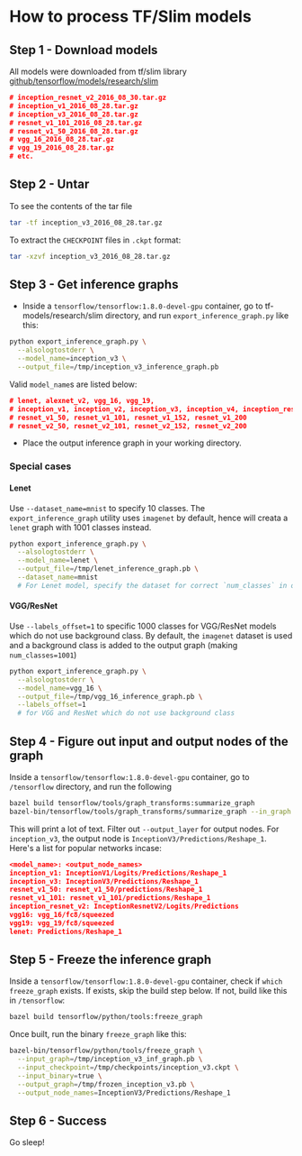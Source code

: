 # How to process TF/Slim models

## Step 1 - Download models

All models were downloaded from tf/slim library
[github/tensorflow/models/research/slim](https://github.com/tensorflow/models/tree/master/research/slim)

```json
# inception_resnet_v2_2016_08_30.tar.gz
# inception_v1_2016_08_28.tar.gz
# inception_v3_2016_08_28.tar.gz
# resnet_v1_101_2016_08_28.tar.gz
# resnet_v1_50_2016_08_28.tar.gz
# vgg_16_2016_08_28.tar.gz
# vgg_19_2016_08_28.tar.gz
# etc.
```

## Step 2 - Untar

To see the contents of the tar file

```bash
tar -tf inception_v3_2016_08_28.tar.gz
```

To extract the `CHECKPOINT` files in `.ckpt` format:

```bash
tar -xzvf inception_v3_2016_08_28.tar.gz
```

## Step 3 - Get inference graphs

* Inside a `tensorflow/tensorflow:1.8.0-devel-gpu` container, go to tf-models/research/slim directory, and run `export_inference_graph.py` like this:

```bash
python export_inference_graph.py \
  --alsologtostderr \
  --model_name=inception_v3 \
  --output_file=/tmp/inception_v3_inference_graph.pb
```

Valid `model_name`s are listed below:

```json
# lenet, alexnet_v2, vgg_16, vgg_19,
# inception_v1, inception_v2, inception_v3, inception_v4, inception_resnet_v2
# resnet_v1_50, resnet_v1_101, resnet_v1_152, resnet_v1_200
# resnet_v2_50, resnet_v2_101, resnet_v2_152, resnet_v2_200
```

* Place the output inference graph in your working directory.

### Special cases

#### Lenet

Use `--dataset_name=mnist` to specify 10 classes. The `export_inference_graph` utility uses `imagenet` by default, hence will creata a `lenet` graph with 1001 classes instead.

```bash
python export_inference_graph.py \
  --alsologtostderr \
  --model_name=lenet \
  --output_file=/tmp/lenet_inference_graph.pb \
  --dataset_name=mnist
  # For Lenet model, specify the dataset for correct `num_classes` in output inference graph
```

#### VGG/ResNet

Use `--labels_offset=1` to specific 1000 classes for VGG/ResNet models which do not use background class. By default, the `imagenet` dataset is used and a background class is added to the output graph (making `num_classes=1001`)

```bash
python export_inference_graph.py \
  --alsologtostderr \
  --model_name=vgg_16 \
  --output_file=/tmp/vgg_16_inference_graph.pb \
  --labels_offset=1
  # for VGG and ResNet which do not use background class
```

## Step 4 - Figure out input and output nodes of the graph

Inside a `tensorflow/tensorflow:1.8.0-devel-gpu` container, go to `/tensorflow` directory, and run the following

```bash
bazel build tensorflow/tools/graph_transforms:summarize_graph
bazel-bin/tensorflow/tools/graph_transforms/summarize_graph --in_graph /tmp/inception_v3_inference_graph.pb
```

This will print a lot of text. Filter out `--output_layer` for output nodes. For `inception_v3`, the output node is `InceptionV3/Predictions/Reshape_1`.
Here's a list for popular networks incase:

```json
<model_name>: <output_node_names>
inception_v1: InceptionV1/Logits/Predictions/Reshape_1
inception_v3: InceptionV3/Predictions/Reshape_1
resnet_v1_50: resnet_v1_50/predictions/Reshape_1
resnet_v1_101: resnet_v1_101/predictions/Reshape_1
inception_resnet_v2: InceptionResnetV2/Logits/Predictions
vgg16: vgg_16/fc8/squeezed
vgg19: vgg_19/fc8/squeezed
lenet: Predictions/Reshape_1
```

## Step 5 - Freeze the inference graph

Inside a `tensorflow/tensorflow:1.8.0-devel-gpu` container, check if `which freeze_graph` exists. If exists, skip the build step below. If not, build like this in `/tensorflow`:

```bash
bazel build tensorflow/python/tools:freeze_graph
```

Once built, run the binary `freeze_graph` like this:

```bash
bazel-bin/tensorflow/python/tools/freeze_graph \
  --input_graph=/tmp/inception_v3_inf_graph.pb \
  --input_checkpoint=/tmp/checkpoints/inception_v3.ckpt \
  --input_binary=true \
  --output_graph=/tmp/frozen_inception_v3.pb \
  --output_node_names=InceptionV3/Predictions/Reshape_1
```

## Step 6 - Success

Go sleep!
